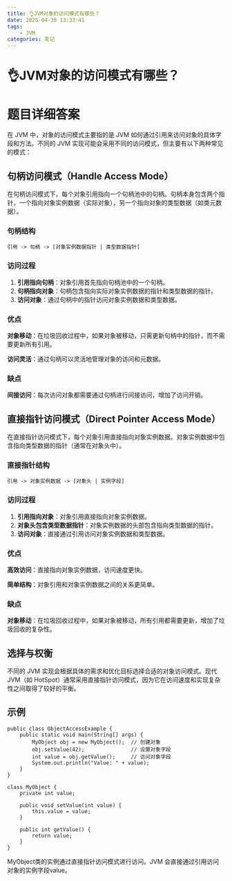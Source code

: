 ```yaml
---
title: 👌JVM对象的访问模式有哪些？
date: 2025-04-30 13:33:41
tags:
	- JVM
categories: 笔记
--- 
```

# 👌JVM对象的访问模式有哪些？

# 题目详细答案
在 JVM 中，对象的访问模式主要指的是 JVM 如何通过引用来访问对象的具体字段和方法。不同的 JVM 实现可能会采用不同的访问模式，但主要有以下两种常见的模式：

## 句柄访问模式（Handle Access Mode）
在句柄访问模式下，每个对象引用指向一个句柄池中的句柄。句柄本身包含两个指针，一个指向对象实例数据（实际对象），另一个指向对象的类型数据（如类元数据）。

### 句柄结构
```plain
引用 -> 句柄 -> [对象实例数据指针 | 类型数据指针]
```

### 访问过程
1. **引用指向句柄**：对象引用首先指向句柄池中的一个句柄。
2. **句柄指向对象**：句柄包含指向实际对象实例数据的指针和类型数据的指针。
3. **访问对象**：通过句柄中的指针访问对象实例数据和类型数据。

### 优点
**对象移动**：在垃圾回收过程中，如果对象被移动，只需更新句柄中的指针，而不需要更新所有引用。

**访问灵活**：通过句柄可以灵活地管理对象的访问和元数据。

### 缺点
**间接访问**：每次访问对象都需要通过句柄进行间接访问，增加了访问开销。

## 直接指针访问模式（Direct Pointer Access Mode）
在直接指针访问模式下，每个对象引用直接指向对象实例数据。对象实例数据中包含指向类型数据的指针（通常在对象头中）。

### 直接指针结构
```plain
引用 -> 对象实例数据 -> [对象头 | 实例字段]
```

### 访问过程
1. **引用指向对象**：对象引用直接指向对象实例数据。
2. **对象头包含类型数据指针**：对象实例数据的头部包含指向类型数据的指针。
3. **访问对象**：直接通过引用访问对象实例数据和类型数据。

### 优点
**高效访问**：直接指向对象实例数据，访问速度更快。

**简单结构**：对象引用和对象实例数据之间的关系更简单。

### 缺点
**对象移动**：在垃圾回收过程中，如果对象被移动，所有引用都需要更新，增加了垃圾回收的复杂性。

## 选择与权衡
不同的 JVM 实现会根据具体的需求和优化目标选择合适的对象访问模式。现代 JVM（如 HotSpot）通常采用直接指针访问模式，因为它在访问速度和实现复杂性之间取得了较好的平衡。

## 示例
```plain
public class ObjectAccessExample {
    public static void main(String[] args) {
        MyObject obj = new MyObject();  // 创建对象
        obj.setValue(42);               // 设置对象字段
        int value = obj.getValue();     // 访问对象字段
        System.out.println("Value: " + value);
    }
}

class MyObject {
    private int value;

    public void setValue(int value) {
        this.value = value;
    }

    public int getValue() {
        return value;
    }
}
```

MyObject类的实例通过直接指针访问模式进行访问。JVM 会直接通过引用访问对象的实例字段value。